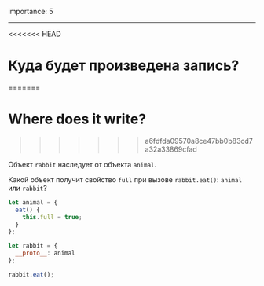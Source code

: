 importance: 5

---

<<<<<<< HEAD
# Куда будет произведена запись?
=======
# Where does it write?
>>>>>>> a6fdfda09570a8ce47bb0b83cd7a32a33869cfad

Объект `rabbit` наследует от объекта `animal`.

Какой объект получит свойство `full` при вызове `rabbit.eat()`: `animal` или `rabbit`? 

```js
let animal = {
  eat() {
    this.full = true;
  }
};

let rabbit = {
  __proto__: animal
};

rabbit.eat();
```
